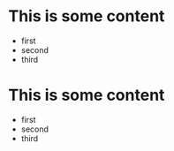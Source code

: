 
This is some content 
====================
* first
* second
* third

This is some content 
====================
* first
* second
* third
